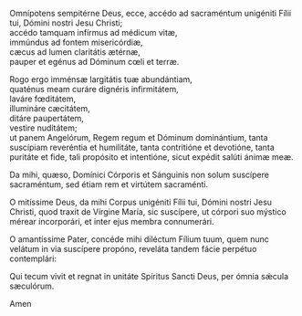 Omnípotens sempitérne Deus, ecce, accédo ad sacraméntum unigéniti Fílii
tui, Dómini nostri Jesu Christi;  
accédo tamquam infírmus ad médicum vitæ,  
immúndus ad fontem misericórdiæ,  
cæcus ad lumen claritátis ætérnæ,  
pauper et egénus ad Dóminum cœli et terræ.

Rogo ergo imménsæ largitátis tuæ abundántiam,  
quaténus meam curáre dignéris infirmitátem,  
laváre fœditátem,  
illumináre cæcitátem,  
ditáre paupertátem,  
vestire nuditátem;  
ut panem Angelórum, Regem regum et Dóminum dominántium, tanta suscípiam
reveréntia et humilitáte, tanta contritióne et devotióne, tanta puritáte
et fide, tali propósito et intentióne, sicut expédit salúti ánimæ meæ.

Da mihi, quæso, Domínici Córporis et Sánguinis non solum suscípere
sacraméntum, sed étiam rem et virtútem sacraménti.

O mitíssime Deus, da mihi Corpus unigéniti Fílii tui, Dómini nostri Jesu
Christi, quod traxit de Vírgine María, sic suscípere, ut córpori suo
mýstico mérear incorporári, et inter ejus membra connumerári.

O amantíssime Pater, concéde mihi diléctum Fílium tuum, quem nunc
velátum in via suscípere propóno, reveláta tandem fácie perpétuo
contemplári:

Qui tecum vivit et regnat in unitáte Spíritus Sancti Deus, per ómnia
sǽcula sæculórum.

Amen
